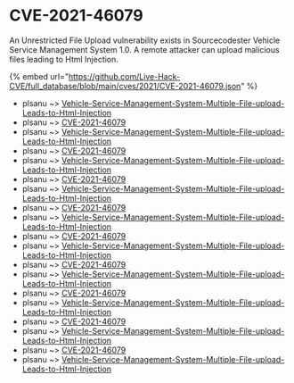 # CVE-2021-46079

An Unrestricted File Upload vulnerability exists in Sourcecodester Vehicle Service Management System 1.0. A remote attacker can upload malicious files leading to Html Injection.

{% embed url="https://github.com/Live-Hack-CVE/full_database/blob/main/cves/2021/CVE-2021-46079.json" %}


* plsanu ~> [Vehicle-Service-Management-System-Multiple-File-upload-Leads-to-Html-Injection](https://www.alice-snow.ru/2021/database/cve-2021-46079/vehicle-service-management-system-multiple-file-upload-leads-to-html-injection-plsanu)
* plsanu ~> [CVE-2021-46079](https://www.alice-snow.ru/2021/database/cve-2021-46079/cve-2021-46079-plsanu)
* plsanu ~> [Vehicle-Service-Management-System-Multiple-File-upload-Leads-to-Html-Injection](https://www.alice-snow.ru/2021/database/cve-2021-46079/vehicle-service-management-system-multiple-file-upload-leads-to-html-injection-plsanu)
* plsanu ~> [CVE-2021-46079](https://www.alice-snow.ru/2021/database/cve-2021-46079/cve-2021-46079-plsanu)
* plsanu ~> [Vehicle-Service-Management-System-Multiple-File-upload-Leads-to-Html-Injection](https://www.alice-snow.ru/2021/database/cve-2021-46079/vehicle-service-management-system-multiple-file-upload-leads-to-html-injection-plsanu)
* plsanu ~> [CVE-2021-46079](https://www.alice-snow.ru/2021/database/cve-2021-46079/cve-2021-46079-plsanu)
* plsanu ~> [Vehicle-Service-Management-System-Multiple-File-upload-Leads-to-Html-Injection](https://www.alice-snow.ru/2021/database/cve-2021-46079/vehicle-service-management-system-multiple-file-upload-leads-to-html-injection-plsanu)
* plsanu ~> [CVE-2021-46079](https://www.alice-snow.ru/2021/database/cve-2021-46079/cve-2021-46079-plsanu)
* plsanu ~> [Vehicle-Service-Management-System-Multiple-File-upload-Leads-to-Html-Injection](https://www.alice-snow.ru/2021/database/cve-2021-46079/vehicle-service-management-system-multiple-file-upload-leads-to-html-injection-plsanu)
* plsanu ~> [CVE-2021-46079](https://www.alice-snow.ru/2021/database/cve-2021-46079/cve-2021-46079-plsanu)
* plsanu ~> [Vehicle-Service-Management-System-Multiple-File-upload-Leads-to-Html-Injection](https://www.alice-snow.ru/2021/database/cve-2021-46079/vehicle-service-management-system-multiple-file-upload-leads-to-html-injection-plsanu)
* plsanu ~> [CVE-2021-46079](https://www.alice-snow.ru/2021/database/cve-2021-46079/cve-2021-46079-plsanu)
* plsanu ~> [Vehicle-Service-Management-System-Multiple-File-upload-Leads-to-Html-Injection](https://www.alice-snow.ru/2021/database/cve-2021-46079/vehicle-service-management-system-multiple-file-upload-leads-to-html-injection-plsanu)
* plsanu ~> [CVE-2021-46079](https://www.alice-snow.ru/2021/database/cve-2021-46079/cve-2021-46079-plsanu)
* plsanu ~> [Vehicle-Service-Management-System-Multiple-File-upload-Leads-to-Html-Injection](https://www.alice-snow.ru/2021/database/cve-2021-46079/vehicle-service-management-system-multiple-file-upload-leads-to-html-injection-plsanu)
* plsanu ~> [CVE-2021-46079](https://www.alice-snow.ru/2021/database/cve-2021-46079/cve-2021-46079-plsanu)
* plsanu ~> [Vehicle-Service-Management-System-Multiple-File-upload-Leads-to-Html-Injection](https://www.alice-snow.ru/2021/database/cve-2021-46079/vehicle-service-management-system-multiple-file-upload-leads-to-html-injection-plsanu)
* plsanu ~> [CVE-2021-46079](https://www.alice-snow.ru/2021/database/cve-2021-46079/cve-2021-46079-plsanu)
* plsanu ~> [Vehicle-Service-Management-System-Multiple-File-upload-Leads-to-Html-Injection](https://www.alice-snow.ru/2021/database/cve-2021-46079/vehicle-service-management-system-multiple-file-upload-leads-to-html-injection-plsanu)